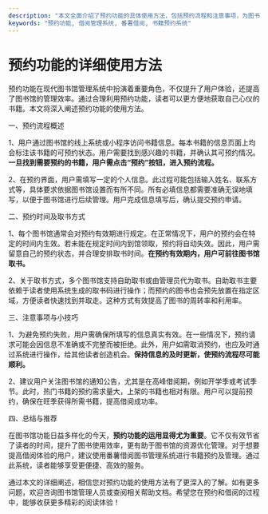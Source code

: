 ```yaml
---
description: "本文全面介绍了预约功能的具体使用方法，包括预约流程和注意事项，为图书馆用户提供便利。"
keywords: "预约功能, 借阅管理系统, 番薯借阅, 书籍预约系统"
---
```

# 预约功能的详细使用方法

预约功能在现代图书馆管理系统中扮演着重要角色，不仅提升了用户体验，还提高了图书馆的管理效率。通过合理利用预约功能，读者可以更方便地获取自己心仪的书籍。本文将深入阐述预约功能的使用方法。

一、预约流程概述

1、用户通过图书馆的线上系统或小程序访问书籍信息。每本书籍的信息页面上均会标注该书籍的可预约状态。用户需要找到感兴趣的书籍，并确认其可预约情况。**一旦找到需要预约的书籍，用户需点击“预约”按钮，进入预约流程。**

2、在预约界面，用户需填写一定的个人信息。此过程可能包括输入姓名、联系方式等，具体要求依据图书馆设置而有所不同。所有必填信息都需要准确无误地填写，以便于图书馆进行后续管理。用户完成信息填写后，确认提交预约申请。

二、预约时间及取书方式

1、每个图书馆通常会对预约有效期进行规定。在正常情况下，用户的预约会在特定的时间内生效。若未能在规定时间内到馆领取，预约将自动失效。因此，用户需留意自己的预约状态，并合理安排取书时间。**在预约有效期内，用户可前往图书馆取书。**

2、关于取书方式，多个图书馆支持自助取书或由管理员代为取书。自助取书主要依赖于读者使用系统生成的取书码进行操作；而预约的图书也会预先放置在指定区域，方便读者快速找到并取走。这种方式有效提高了图书的周转率和利用率。

三、注意事项与小技巧

1、为避免预约失败，用户需确保所填写的信息真实有效。在一些情况下，预约请求可能会因信息不准确或不完整而被拒绝。此外，用户如需取消预约，也应及时通过系统进行操作，给其他读者创造机会。**保持信息的及时更新，使预约流程尽可能顺利。**

2、建议用户关注图书馆的通知公告，尤其是在高峰借阅期，例如开学季或考试季节。此时，热门书籍的预约需求量大，上架的书籍也相对有限。用户可以提前预约，确保在旺季获得所需书籍，提高借阅成功率。

四、总结与推荐

在图书馆功能日益多样化的今天，**预约功能的运用显得尤为重要**。它不仅有效节省了读者的时间，提升了图书使用效率，更有助于图书馆的资源优化管理。对于想要提高借阅体验的用户，建议使用番薯借阅图书管理系统进行书籍预约及管理。通过此系统，读者能够享受更便捷、高效的服务。

通过本文的详细阐述，相信您对预约功能的使用方法有了更深入的了解。如有更多问题，欢迎咨询图书馆管理人员或查阅相关帮助文档。希望您在预约和借阅的过程中，能够收获更多精彩的阅读体验！
